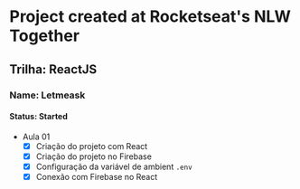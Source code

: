 # Project created at Rocketseat's NLW Together

## Trilha: ReactJS

### Name: Letmeask

#### Status: Started

- Aula 01
  - [x] Criação do projeto com React
  - [x] Criação do projeto no Firebase
  - [x] Configuração da variável de ambient `.env`
  - [x] Conexão com Firebase no React
